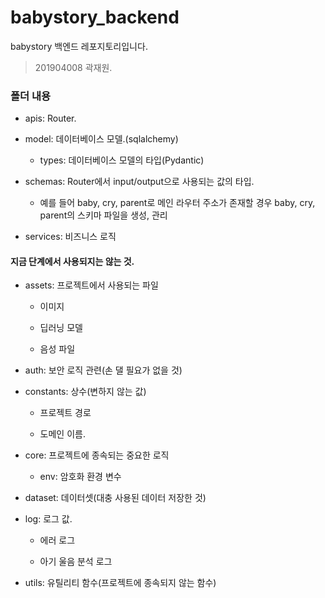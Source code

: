 # babystory_backend

babystory 백엔드 레포지토리입니다.

> 201904008 곽재원.

### 폴더 내용

- apis: Router.

- model: 데이터베이스 모델.(sqlalchemy)

  - types: 데이터베이스 모델의 타입(Pydantic)

- schemas: Router에서 input/output으로 사용되는 값의 타입.

  - 예를 들어 baby, cry, parent로 메인 라우터 주소가 존재할 경우 baby, cry, parent의 스키마 파일을 생성, 관리

- services: 비즈니스 로직

#### 지금 단계에서 사용되지는 않는 것.

- assets: 프로젝트에서 사용되는 파일

  - 이미지

  - 딥러닝 모델

  - 음성 파일

- auth: 보안 로직 관련(손 댈 필요가 없을 것)

- constants: 상수(변하지 않는 값)

  - 프로젝트 경로

  - 도메인 이름.

- core: 프로젝트에 종속되는 중요한 로직

  - env: 암호화 환경 변수

- dataset: 데이터셋(대충 사용된 데이터 저장한 것)

- log: 로그 값.

  - 에러 로그

  - 아기 울음 분석 로그

- utils: 유틸리티 함수(프로젝트에 종속되지 않는 함수)
